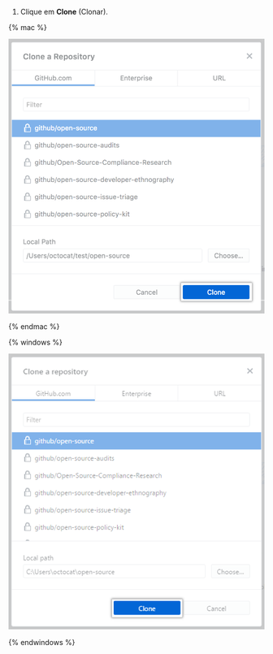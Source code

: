 1. Clique em **Clone** (Clonar).

  {% mac %}

  ![Botão Clone (Clonar)](/assets/images/help/desktop/clone-button-mac.png)

  {% endmac %}

  {% windows %}

  ![Botão Clone (Clonar)](/assets/images/help/desktop/clone-button-win.png)

  {% endwindows %}
  